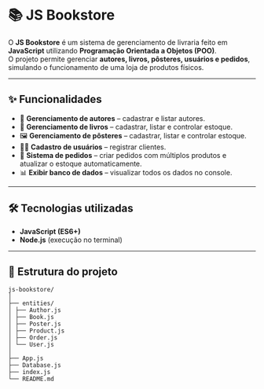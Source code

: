 # 📚 JS Bookstore

O **JS Bookstore** é um sistema de gerenciamento de livraria feito em **JavaScript** utilizando **Programação Orientada a Objetos (POO)**.  
O projeto permite gerenciar **autores, livros, pôsteres, usuários e pedidos**, simulando o funcionamento de uma loja de produtos físicos.

---

## ✨ Funcionalidades

- 👤 **Gerenciamento de autores** – cadastrar e listar autores.
- 📖 **Gerenciamento de livros** – cadastrar, listar e controlar estoque.
- 🖼 **Gerenciamento de pôsteres** – cadastrar, listar e controlar estoque.
- 🧑‍💻 **Cadastro de usuários** – registrar clientes.
- 🛒 **Sistema de pedidos** – criar pedidos com múltiplos produtos e atualizar o estoque automaticamente.
- 📊 **Exibir banco de dados** – visualizar todos os dados no console.

---

## 🛠 Tecnologias utilizadas

- **JavaScript (ES6+)**
- **Node.js** (execução no terminal)

---

## 📂 Estrutura do projeto

```
js-bookstore/
│
├── entities/
│ ├── Author.js
│ ├── Book.js
│ ├── Poster.js
│ ├── Product.js
│ ├── Order.js
│ └── User.js
│
├── App.js
├── Database.js
├── index.js
└── README.md
